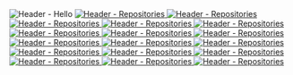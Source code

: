 <picture>
  <source media="(prefers-color-scheme: dark)" srcset="./images/dark/header_hello.png">
  <img align="top" alt="Header - Hello" src="https://readme.2w.vc/images/light/header_hello.png">
</picture>
<a href="https://git.gold/KR-isamin"><picture>
  <source media="(prefers-color-scheme: dark)" srcset="./images/dark/header_repositories.png">
  <img align="top" alt="Header - Repositories" src="https://readme.2w.vc/images/light/header_repositories.png">
</picture></a>
<a href="https://git.gold/KR-isamin/github-readme-sync" target="_blank"><picture>
  <source media="(prefers-color-scheme: dark)" srcset="https://readme.2w.vc/images/dark/repository_91.png">
  <img align="top" alt="Header - Repositories" src="https://readme.2w.vc/images/light/repository_91.png">
</picture></a>
<a href="https://git.gold/KR-isamin/2w.vc" target="_blank"><picture>
  <source media="(prefers-color-scheme: dark)" srcset="https://readme.2w.vc/images/dark/repository_4.png">
  <img align="top" alt="Header - Repositories" src="https://readme.2w.vc/images/light/repository_4.png">
</picture></a>
<a href="https://git.gold/KR-isamin/morse" target="_blank"><picture>
  <source media="(prefers-color-scheme: dark)" srcset="https://readme.2w.vc/images/dark/repository_16.png">
  <img align="top" alt="Header - Repositories" src="https://readme.2w.vc/images/light/repository_16.png">
</picture></a>
<a href="https://git.gold/KR-isamin/dimigoin-surfing-front" target="_blank"><picture>
  <source media="(prefers-color-scheme: dark)" srcset="https://readme.2w.vc/images/dark/repository_34.png">
  <img align="top" alt="Header - Repositories" src="https://readme.2w.vc/images/light/repository_34.png">
</picture></a>
<a href="https://git.gold/KR-isamin/rooftop-official-landing-page" target="_blank"><picture>
  <source media="(prefers-color-scheme: dark)" srcset="https://readme.2w.vc/images/dark/repository_82.png">
  <img align="top" alt="Header - Repositories" src="https://readme.2w.vc/images/light/repository_82.png">
</picture></a>
<a href="https://git.gold/KR-isamin/jinseomyeon" target="_blank"><picture>
  <source media="(prefers-color-scheme: dark)" srcset="https://readme.2w.vc/images/dark/repository_88.png">
  <img align="top" alt="Header - Repositories" src="https://readme.2w.vc/images/light/repository_88.png">
</picture></a>
<a href="https://git.gold/KR-isamin/comciganfast-front" target="_blank"><picture>
  <source media="(prefers-color-scheme: dark)" srcset="https://readme.2w.vc/images/dark/repository_85.png">
  <img align="top" alt="Header - Repositories" src="https://readme.2w.vc/images/light/repository_85.png">
</picture></a>
<a href="https://git.gold/KR-isamin/ttiyong-ttiyong-woig-woig" target="_blank"><picture>
  <source media="(prefers-color-scheme: dark)" srcset="https://readme.2w.vc/images/dark/repository_3.png">
  <img align="top" alt="Header - Repositories" src="https://readme.2w.vc/images/light/repository_3.png">
</picture></a>
<a href="https://git.gold/KR-isamin/dimigomeal-front" target="_blank"><picture>
  <source media="(prefers-color-scheme: dark)" srcset="https://readme.2w.vc/images/dark/repository_84.png">
  <img align="top" alt="Header - Repositories" src="https://readme.2w.vc/images/light/repository_84.png">
</picture></a>
<a href="https://git.gold/KR-isamin/fonts" target="_blank"><picture>
  <source media="(prefers-color-scheme: dark)" srcset="https://readme.2w.vc/images/dark/repository_31.png">
  <img align="top" alt="Header - Repositories" src="https://readme.2w.vc/images/light/repository_31.png">
</picture></a>
<a href="https://git.gold/KR-isamin/linkfast-front" target="_blank"><picture>
  <source media="(prefers-color-scheme: dark)" srcset="https://readme.2w.vc/images/dark/repository_87.png">
  <img align="top" alt="Header - Repositories" src="https://readme.2w.vc/images/light/repository_87.png">
</picture></a>
<a href="https://git.gold/KR-isamin/dimigomeal-back" target="_blank"><picture>
  <source media="(prefers-color-scheme: dark)" srcset="https://readme.2w.vc/images/dark/repository_83.png">
  <img align="top" alt="Header - Repositories" src="https://readme.2w.vc/images/light/repository_83.png">
</picture></a>
<a href="https://git.gold/KR-isamin/portfolio" target="_blank"><picture>
  <source media="(prefers-color-scheme: dark)" srcset="https://readme.2w.vc/images/dark/repository_5.png">
  <img align="top" alt="Header - Repositories" src="https://readme.2w.vc/images/light/repository_5.png">
</picture></a>
<a href="https://git.gold/KR-isamin/dimigoin-surfing-back" target="_blank"><picture>
  <source media="(prefers-color-scheme: dark)" srcset="https://readme.2w.vc/images/dark/repository_38.png">
  <img align="top" alt="Header - Repositories" src="https://readme.2w.vc/images/light/repository_38.png">
</picture></a>
<a href="https://git.gold/KR-isamin/dubidubab" target="_blank"><picture>
  <source media="(prefers-color-scheme: dark)" srcset="https://readme.2w.vc/images/dark/repository_25.png">
  <img align="top" alt="Header - Repositories" src="https://readme.2w.vc/images/light/repository_25.png">
</picture></a>
<a href="https://git.gold/KR-isamin/youmefire" target="_blank"><picture>
  <source media="(prefers-color-scheme: dark)" srcset="https://readme.2w.vc/images/dark/repository_7.png">
  <img align="top" alt="Header - Repositories" src="https://readme.2w.vc/images/light/repository_7.png">
</picture></a>